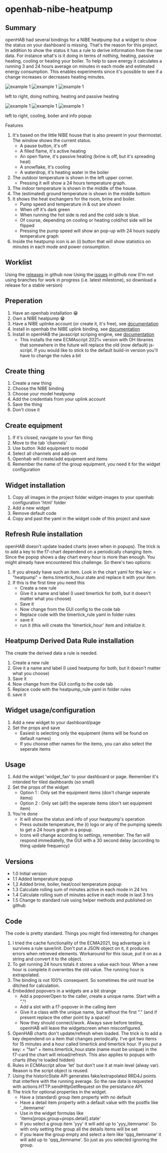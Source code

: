 # openhab-nibe-heatpump

## Summary
openHAB had several bindings for a NIBE heatpump but a widget to show the status on your dashboard is missing. That's the reason for this project. In addition to show the status it has a rule to derive information from the raw data. For instance what's is it doing in terms of nothing, heating, passive heating, cooling or heating your boiler. To help to save energy it calculates a running 3 and 24 hours average on minutes in each mode and estimated energy consumption. This enables experiments since it's possible to see if a change increases or decreases heating minutes.

![example 1](images-wiki/nb-o.png?raw=true)
![example 1](images-wiki/nb-h.png?raw=true)
![example 1](images-wiki/nb-p.png?raw=true)

left to right, doing nothing, heating and passive heating

![example 1](images-wiki/nb-c.png?raw=true)
![example 1](images-wiki/nb-b.png?raw=true)
![example 1](images-wiki/nb-pop.png?raw=true)

left to right, cooling, boiler and info popup

Features
1. It's based on the little NIBE house that is also present in your thermostat. The window shows the current status. 
	* A pause button, it's off
	* A filled flame, it's active heating
	* An open flame, it's passive heating (brine is off, but it's spreading heat)
	* A snowflake, it's cooling
	* A waterdrop, it's heating water in the boiler
2. The outdoor temperature is shown in the left upper corner.
	* Pressing it will show a 24 hours temperature graph.
2. The indoor temperature is shown in the middle of the house. 
3. The (estimated) ground temperature is shown in the middle bottom
4. It shows the heat exchangers for the room, brine and boiler.
	* Pump speed and temperature in & out are shown
	* When off it's dark green
	* When running the hot side is red and the cold side is blue.
	* Of course, depending on cooling or heating cold/hot side will be flipped
	* Pressing the pump speed will show an pop-up with 24 hours supply temperature graph
5. Inside the heatpump icon is an (i) button that will show statistics on minutes in each mode and power consumption.
	
## Worklist
Using the [releases](https://github.com/supersjellie/openhab-nibe-heatpump/releases) in github now
Using the [issues](https://github.com/supersjellie/openhab-nibe-heatpump/issues) in github now
(I'm not using branches for work in progress (i.e. latest milestone), so download a release for a stable version)

## Preperation
1. Have an openhab installation :grin:
2. Own a NIBE heatpump :grin:
3. Have a NIBE uplinke account (or create it, it's free), see [documentation](https://www.nibeuplink.com/)
4. Install in openhab the NIBE uplink binding, see [documentation](https://www.openhab.org/addons/bindings/nibeuplink/)
5. Install in openHAB the javascript scriping engine, see [documentation](https://www.openhab.org/addons/automation/jsscripting/)
	* This installs the new ECMAscript 2021+ version with OH libraries that somewhere in the future will replace the old (now default) js-script. If you would like to stick to the default build-in version you'll have to change the rules a bit	

## Create thing
1. Create a new thing
2. Choose the NIBE binding
3. Choose your model heatpump
4. Add the credentials from your uplink account
5. Save the thing 
6. Don't close it

## Create equipment
1. If it's closed, navigate to your fan thing
2. Move to the tab 'channels'
3. Use button 'Add equipment to model
4. Select all channels and add-on
5. Openhab will create/add equipment and items
6. Remember the name of the group equipment, you need it for the widget configuration

## Widget installation
1. Copy all images in the project folder widget-images to your openhab configuration 'html' folder 
1. Add a new widget
2. Remove default code
3. Copy and past the yaml in the widget code of this project and save

## Refresh Rule installation
openHAB doesn't update loaded charts (even when in popups). The trick is to add a key to the f7-chart dependend on a periodically changing item. Since the popop shows a day chart every hour is more  than enough. You might already have encountered this challenge. So there's two options:
1. If you already have such an item. Look in the chart yaml for the key: = "heatpump" + items.timertick_hour.state and replace it with your item.
2. If this is the first time you need this
	* Create a new rule
	* Give it a name and label (I used timertick for both, but it doesn't matter what you choose)
	* Save it
	* Now change from the GUI config to the code tab
	* Replace code with the timertick_rule yaml in folder rules 
	* save it
	* run it (this will create the 'timertick_hour' item and initialize it.

## Heatpump Derived Data Rule installation
The create the derived data a rule is needed.
1. Create a new rule
2. Give it a name and label (I used heatpump for both, but it doesn't matter what you choose)
3. Save it
4. Now change from the GUI config to the code tab
5. Replace code with the heatpump_rule yaml in folder rules 
6. save it

## Widget usage/configuration
1. Add a new widget to your dashboard/page
2. Set the props and save
	* Easiest is selecting only the equipment (items will be found on default names)
	* If you choose other names for the items, you can also select the seperate items

## Usage
1. Add the widget 'widget_fan' to your dashboard or page. Remember it's intended for tiled dashboards (so small)
2. Set the props of the widget
	* Option 1 : Only set the equipment items (don't change seperate items)
	* Option 2 : Only set (all!) the seperate items (don't set equipment item)
3. You're done
	* It will show the status and info of your heatpump's operation
	* Press outside temperature, the (i) logo or any of the pumping speeds to get a 24 hours graph in a popup.
	* Icons will change according to settings, remember. The fan will respond immediatelly, the GUI with a 30 second delay (according to thing update frequency)

## Versions
* 1.0 Initial version
* 1.1 Added temperature popup
* 1,2 Added brine, boiler, heat/cool temperature popup
* 1.3 Calculate rolling sum of minutes active in each mode in 24 hrs
* 1.4 Calculate rolling sum of minutes active in each mode in last 3 hrs
* 1.5 Change to standard rule using helper methods and published on github
	
## Code
The code is pretty standard. Things you might find interesting for changes
1. I tried the cache functionality of the ECMA2021, big advantage is it survives a rule save/init. Don't put a JSON object on it, it produces errors when retrieved elements. Workaround for this issue, put it on as a string and convert it to the object.
2. To get running 24 hours totals it stores a value each hour. When a new hour is complete it overwrites the old value. The running hour is extrapolated.
3. The binding is not 100% consequent. So sometimes the unit must be ditched for calculation.
4. Embedded popovers in a widgets are a bit strange
	* Add a popoverOpen to the caller, create a unique name. Start with a "."!
	* Add a slot with a f7-popover in the calling item
	* Give it a class with the unique name, but without the first "." (and if present replace the other point by a space)!
	* Now they should connect/work. Always save before testing, openHAB will leave the widgetscreen when misconfigured.
5. OpenHAB charts don't update/refresh when loaded. The trick is to add a key dependend on a item that changes periodically. I've got two items for 15 minutes and a hour called timertick and timertick hour. If you put a key: = "fan" + items.timertick_hour.state (name must be unique) in the f7-card the chart will reload/refresh. This also applies to popups with charts (they're loaded hidden) 
6. Rules in ECMAscript allow 'let' but don't use it at main level (alway var). Reason is the script object is reused.
7. Using the historicState API generates fake/extrapolated RRD4J points that interfere with the running average. So the raw data is requested with actions.HTTP.sendHttpGetRequest on the persistance API.
8. The trick for optional properties in the widget.
	* Have a (standard) group item property with no default
	* Have a detail item property with a default value with the postfix like '_itemname'
	* Use in the widget formulas like 'items[props.group+props.detail].state'
	* If you select a group item 'yyy' it will add up to 'yyy_itemname'. So with only setting the group all the details items will be set
	* if you leave the group empty and select a item like 'qqq_itemname' it will add up to 'qqq_itemname'. So just as you selected ignoring the group.